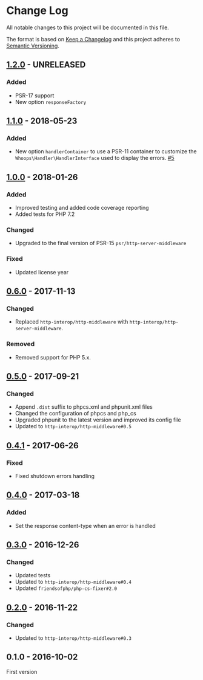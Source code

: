 # Change Log

All notable changes to this project will be documented in this file.

The format is based on [Keep a Changelog](http://keepachangelog.com/) 
and this project adheres to [Semantic Versioning](http://semver.org/).

## [1.2.0] - UNRELEASED

### Added

- PSR-17 support
- New option `responseFactory`

## [1.1.0] - 2018-05-23

### Added

- New option `handlerContainer` to use a PSR-11 container to customize the `Whoops\Handler\HandlerInterface` used to display the errors. [#5]

## [1.0.0] - 2018-01-26

### Added

- Improved testing and added code coverage reporting
- Added tests for PHP 7.2

### Changed

- Upgraded to the final version of PSR-15 `psr/http-server-middleware`

### Fixed

- Updated license year

## [0.6.0] - 2017-11-13

### Changed

- Replaced `http-interop/http-middleware` with  `http-interop/http-server-middleware`.

### Removed

- Removed support for PHP 5.x.

## [0.5.0] - 2017-09-21

### Changed

- Append `.dist` suffix to phpcs.xml and phpunit.xml files
- Changed the configuration of phpcs and php_cs
- Upgraded phpunit to the latest version and improved its config file
- Updated to `http-interop/http-middleware#0.5`

## [0.4.1] - 2017-06-26

### Fixed

- Fixed shutdown errors handling

## [0.4.0] - 2017-03-18

### Added

- Set the response content-type when an error is handled

## [0.3.0] - 2016-12-26

### Changed

- Updated tests
- Updated to `http-interop/http-middleware#0.4`
- Updated `friendsofphp/php-cs-fixer#2.0`

## [0.2.0] - 2016-11-22

### Changed

- Updated to `http-interop/http-middleware#0.3`

## 0.1.0 - 2016-10-02

First version

[#5]: https://github.com/middlewares/whoops/issues/5

[1.2.0]: https://github.com/middlewares/whoops/compare/v1.1.0...HEAD
[1.1.0]: https://github.com/middlewares/whoops/compare/v1.0.0...v1.1.0
[1.0.0]: https://github.com/middlewares/whoops/compare/v0.6.0...v1.0.0
[0.6.0]: https://github.com/middlewares/whoops/compare/v0.5.0...v0.6.0
[0.5.0]: https://github.com/middlewares/whoops/compare/v0.4.1...v0.5.0
[0.4.1]: https://github.com/middlewares/whoops/compare/v0.4.0...v0.4.1
[0.4.0]: https://github.com/middlewares/whoops/compare/v0.3.0...v0.4.0
[0.3.0]: https://github.com/middlewares/whoops/compare/v0.2.0...v0.3.0
[0.2.0]: https://github.com/middlewares/whoops/compare/v0.1.0...v0.2.0
